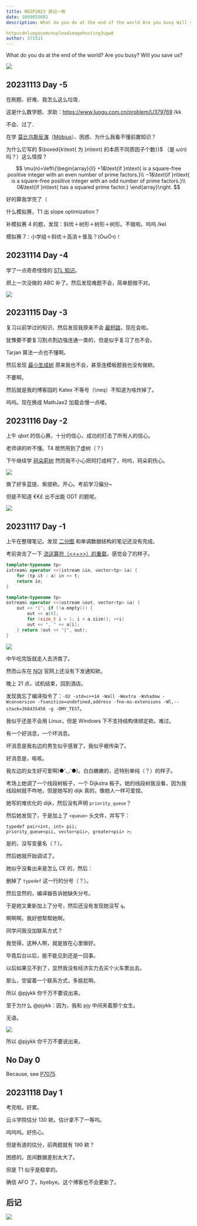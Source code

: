 ```yaml
---
title: NOIP2023 游记一枚
date: 1699855681
description: What do you do at the end of the world Are you busy Will you save us

httpscdnluogucomcnuploadimagehosting3ugw0
author: 371511
---
```


What do you do at the end of the world? Are you busy? Will you save us?

![](https://cdn.luogu.com.cn/upload/image_hosting/3ugw0l8t.png)

## 20231113 Day -5

在刷题、好难、我怎么这么垃圾．

这是什么数学题、求助：<https://www.luogu.com.cn/problem/U379769> /kk

不会、过了．

在学 [莫比乌斯反演](https://oi-wiki.org/math/number-theory/mobius/)（[Möbius](https://en.wikipedia.org/wiki/M%C3%B6bius_function)）、困惑、为什么我看不懂前置知识？

为什么它写的 $\boxed{k\text{ 为 }n\text{ 的本质不同质因子个数}}$ （是 $\omega(n)$ 吗？）这么怪捏？

$$
\mu(n)=\left\{\begin{array}{ll}
+1&\text{if }n\text{ is a square-free positive integer with an even number of prime factors.}\\
−1&\text{if }n\text{ is a square-free positive integer with an odd number of prime factors.}\\
0&\text{if }n\text{ has a squared prime factor.}
\end{array}\right.
$$

好的算我学完了（

什么模拟赛，T1 出 slope optimization？

补模拟赛 4 的题，发现：斜优＋树形＋树形＋树形。不做啦。呜呜 /kel

模拟赛 7：小学组＋斜优＋高消＋普及？(ÒωÓױ)！

## 20231114 Day -4

学了一点奇奇怪怪的 [STL 知识](https://www.luogu.com.cn/blog/RainPPR/iterator-functional-numeric)。

把上一次没做的 ABC 补了。然后发现难题不会，简单题做不对。

![](https://cdn.luogu.com.cn/upload/image_hosting/u3gg2ye1.png)

## 20231115 Day -3

复习以前学过的知识，然后发现我原来不会 [最短路](https://www.cnblogs.com/RainPPR/p/shortest-path.html)，现在会啦。

犹豫要不要复习割点割边强连通一类的，但是似乎复习了也不会。

Tarjan 算法一点也不懂啊。

然后发现 [最小生成树](https://www.cnblogs.com/RainPPR/p/mst.html) 原来我也不会，甚至连模板题我也没有做欸。

不要啊。

然后就是我的博客园的 Katex 不等号（\\neq）不知道为啥炸掉了。

呜呜。现在换成 MathJax2 加载会慢一点喽。

## 20231116 Day -2

上午 qbxt 的信心赛，十分的信心，成功的打击了所有人的信心。

老师讲的听不懂。T4 居然用到了虚树（？）

下午继续学 [珂朵莉树](https://www.cnblogs.com/RainPPR/p/chtholly-tree.html) 然而我不小心把珂打成柯了，呜呜，珂朵莉伤心。

![](https://cdn.luogu.com.cn/upload/image_hosting/3aii5xj3.png)

做了好多蓝提、紫提欸。开心。考前学习偏分~

但是不知道 €€£ 出不出能 ODT 的题呢。

![](https://cdn.luogu.com.cn/upload/image_hosting/xtosaopl.png)

## 20231117 Day -1

上午在整理笔记。发现 [二分图](https://www.cnblogs.com/RainPPR/p/bipartite-graph.html) 和单调数据结构的笔记还没有完成。

考前突击了一下 [流运算符（<<+>>）的重载](https://zh.cppreference.com/w/cpp/language/operators)，感觉会了的样子。

```cpp
template<typename tp>
istream& operator >>(istream &in, vector<tp> &a) {
    for (tp &t : a) in >> t;
    return in;
}

template<typename tp>
ostream& operator <<(ostream &out, vector<tp> &a) {
    out << "{"; if (!a.empty()) {
        out << a[0];
        for (size_t i = 1; i < a.size(); ++i)
        out << ", " << a[i];
    } return (out << "}", out);
}
```

![](https://cdn.luogu.com.cn/upload/image_hosting/sb28ptfc.png)

中午吃完饭就走人去济南了。

然而山东在 [NOI](https://www.noi.cn/gs/xw/sd/) 官网上还没有下发通知欸。

晚上 21 点，试机结束，回到酒店。

发现我忘了编译指令了：`-O2 -std=c++14 -Wall -Wextra -Wshadow -Wconversion -fsanitize=undefined,address -fno-ms-extensions -Wl,--stack=268435456 -g -DMY_TEST`。

我似乎还是不会用 Linux，但是 Windows 下不支持结构体绑定欸。难过。

有一个好消息，一个坏消息。

坏消息是我右边的男生似乎感冒了，我似乎被传染了。

好消息是，咳咳。

我左边的女生好可爱啊(●'◡'●)。白白嫩嫩的，还特别单纯（？）的样子。

考场上她调了一个线段树板子，一个 Dijkstra 板子。她的线段树我没看，因为我线段树就不咋地，但是她写的 dijk 真的，像她人一样可爱捏。

她写的堆优化的 dijk，然后没有声明 `priority_queue`？

然后她发现了，于是加上了 `<queue>` 头文件，并写下：

`typedef pair<int, int> pii;`  
`priority_queue<pii, vector<pii>, greater<pii> >;`

是的，没写变量名（？）。

然后她就开始调试了。

她似乎没看出来是怎么 CE 的，然后：

删掉了 `typedef` 这一行的分号（？）。

然后显然的，编译器告诉她缺失分号。

于是她又重新加上了分号，然后还没有发现她没写 `q`。

啊啊啊。我好想帮帮她啊。

同学问我没加联系方式？

我觉得，这种人啊，就是放在心里做好。

毕竟后台以后，能不能见到还是一回事。

以后如果见不到了，显然我没有经济实力去买个火车票出去。

那么，空留着一个联系方式，多尴尬啊。

所以 @pjykk 你千万不要说出来。

至于为什么 @pjykk：因为，我和 pjy 中间夹着那个女生。

无语。

![](https://cdn.luogu.com.cn/upload/image_hosting/eem7bjmk.png)

所以 @pjykk 你千万不要说出来。

## No Day 0

Because, see [P7075](https://www.luogu.com.cn/problem/P7075).

## 20231118 Day 1

考完啦。好累。

云斗学院估分 130 欸。估计拿不了一等呜。

呜呜呜。好伤心。

但是有道的估分，前两题就有 190 欸？

困惑的。民间数据差别太大了。

但是 T1 似乎是稳拿的。

确信 AFO 了。byebye。这个博客也不会更新了。

## 后记

![](https://cdn.luogu.com.cn/upload/image_hosting/axuugvoo.png)
